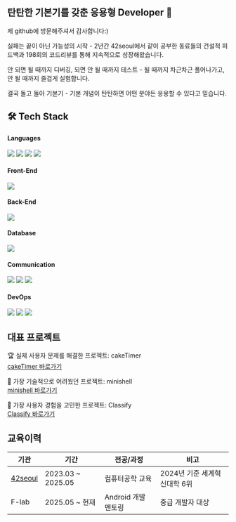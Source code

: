 ## 탄탄한 기본기를 갖춘 응용형 Developer 👋

제 github에 방문해주셔서 감사합니다:)  

실패는 끝이 아닌 가능성의 시작 - 
2년간 42seoul에서 같이 공부한 동료들의 건설적 피드백과
198회의 코드리뷰를 통해 지속적으로 성장해왔습니다.

안 되면 될 때까지 디버깅, 되면 안 될 때까지 테스트 - 
될 때까지 차근차근 풀어나가고, 안 될 때까지 즐겁게 실험합니다.

결국 돌고 돌아 기본기 - 
기본 개념이 탄탄하면 어떤 분야든 응용할 수 있다고 믿습니다.


## 🛠 Tech Stack

#### Languages
<img src="https://img.shields.io/badge/Java-ED8B00?style=flat-square&logo=openjdk&logoColor=white"/> <img src="https://img.shields.io/badge/Dart-0175C2?style=flat-square&logo=dart&logoColor=white"/> <img src="https://img.shields.io/badge/C-A8B9CC?style=flat-square&logo=c&logoColor=white"/> <img src="https://img.shields.io/badge/C++-00599C?style=flat-square&logo=cplusplus&logoColor=white"/>

#### Front-End
<img src="https://img.shields.io/badge/Flutter-02569B?style=flat-square&logo=flutter&logoColor=white"/>

#### Back-End
<img src="https://img.shields.io/badge/Firebase-FFCA28?style=flat-square&logo=firebase&logoColor=black"/>

#### Database
<img src="https://img.shields.io/badge/NoSQL-4DB33D?style=flat-square&logo=mongodb&logoColor=white"/>

#### Communication
<img src="https://img.shields.io/badge/Notion-000000?style=flat-square&logo=notion&logoColor=white"/> <img src="https://img.shields.io/badge/Slack-4A154B?style=flat-square&logo=slack&logoColor=white"/> <img src="https://img.shields.io/badge/Figma-F24E1E?style=flat-square&logo=figma&logoColor=white"/>

#### DevOps
<img src="https://img.shields.io/badge/Git-F05032?style=flat-square&logo=git&logoColor=white"/> <img src="https://img.shields.io/badge/GitHub-181717?style=flat-square&logo=github&logoColor=white"/> <img src="https://img.shields.io/badge/Docker-2496ED?style=flat-square&logo=docker&logoColor=white"/>

## 대표 프로젝트

🏆 실제 사용자 문제를 해결한 프로젝트: cakeTimer  
[cakeTimer 바로가기](https://github.com/akth101/cakeTimer)

🔧 가장 기술적으로 어려웠던 프로젝트: minishell  
[minishell 바로가기](https://github.com/akth101/42seoul_minishell)

🎨 가장 사용자 경험을 고민한 프로젝트: Classify  
[Classify 바로가기](https://github.com/akth101/Classify)

## 교육이력
| 기관 | 기간 | 전공/과정 | 비고 |
|---|---|---|---|
| [42seoul](https://github.com/akth101/42seoul_overview) | 2023.03 ~ 2025.05 | 컴퓨터공학 교육 | 2024년 기준 세계혁신대학 6위 |
| F-lab | 2025.05 ~ 현재 | Android 개발 멘토링 | 중급 개발자 대상 |


<!--
**akth101/akth101** is a ✨ _special_ ✨ repository because its `README.md` (this file) appears on your GitHub profile.

Here are some ideas to get you started:

- 🔭 I’m currently working on ...
- 🌱 I’m currently learning ...
- 👯 I’m looking to collaborate on ...
- 🤔 I’m looking for help with ...
- 💬 Ask me about ...
- 📫 How to reach me: ...
- 😄 Pronouns: ...
- ⚡ Fun fact: ...
-->
